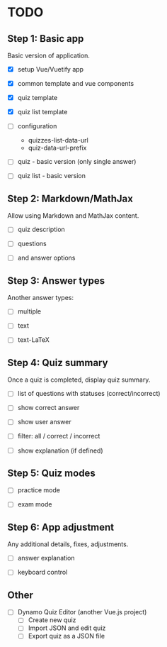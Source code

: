# TODO

## Step 1: Basic app

Basic version of application.

- [x] setup Vue/Vuetify app
- [x] common template and vue components
- [x] quiz template
- [x] quiz list template
- [ ] configuration
    - quizzes-list-data-url
    - quiz-data-url-prefix
- [ ] quiz - basic version (only single answer)
- [ ] quiz list - basic version


## Step 2: Markdown/MathJax

Allow using Markdown and MathJax content.

- [ ] quiz description
- [ ] questions
- [ ] and answer options


## Step 3: Answer types

Another answer types:

- [ ] multiple
- [ ] text
- [ ] text-LaTeX


## Step 4: Quiz summary

Once a quiz is completed, display quiz summary.

- [ ] list of questions with statuses (correct/incorrect)
- [ ] show correct answer
- [ ] show user answer
- [ ] filter: all / correct / incorrect
- [ ] show explanation (if defined)


## Step 5: Quiz modes

- [ ] practice mode
- [ ] exam mode


## Step 6: App adjustment

Any additional details, fixes, adjustments.

- [ ] answer explanation
- [ ] keyboard control


## Other

- [ ] Dynamo Quiz Editor (another Vue.js project)
    - [ ] Create new quiz
    - [ ] Import JSON and edit quiz
    - [ ] Export quiz as a JSON file
